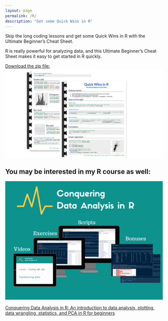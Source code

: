 ```yaml
---
layout: page
permalink: /R/
description: "Get some Quick Wins in R"
---
```


Skip the long coding lessons and get some Quick Wins in R with the Ultimate Beginner’s Cheat Sheet.

R is really powerful for analyzing data, and this Ultimate Beginner’s Cheat Sheet makes it easy to get started in R quickly.

[Download the zip file: ![Quick wins in R](/assets/quick-wins-r-cheatsheet.png)]((/assets/Quick_Wins_Cheat_Sheet.zip))

## You may be interested in my R course as well:

[![Conquering Data Analysis in R](/assets/r-course-thumbnail.png)](https://omgenomics.teachable.com/p/conquering-data-analysis-in-r)

[Conquering Data Analysis in R: An introduction to data analysis, plotting, data wrangling, statistics, and PCA in R for beginners](https://omgenomics.teachable.com/p/conquering-data-analysis-in-r)
